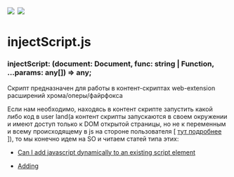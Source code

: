 # <img src="https://img.shields.io/npm/v/gonzazoid.injectscript.js.svg"></img> <img src="https://img.shields.io/badge/strongly%20typed-npm-blue.svg"></img>

# injectScript.js
### injectScript: (document: Document, func: string | Function, ...params: any[]) => any;
Скрипт предназначен для работы в контент-скриптах web-extension расширений хрома/оперы/файрфокса

Если нам необходимо, находясь в контент скрипте запустить какой либо код в user land(а контент скрипты запускаются в своем окружении и имеют доступ только к DOM открытой страницы, но не к переменным и всему происходящему в js на стороне пользователя [ [тут подробнее](https://developer.chrome.com/extensions/content_scripts) ]), то мы конечно идем на SO и читаем статей типа этих:
* [Can I add javascript dynamically to an existing script element](https://stackoverflow.com/questions/3619484/can-i-add-javascript-dynamically-to-an-existing-script-element)

* [Adding <script> element to the DOM and have the javascript run?](https://stackoverflow.com/questions/6432984/adding-script-element-to-the-dom-and-have-the-javascript-run)

* [document.createElement(“script”) synchronously](https://stackoverflow.com/questions/3248384/document-createelementscript-synchronously)

После, грязно выругавшись, пишем свою либу, в которую можно передавать требуемую функцию (или ее исходник) и параметры, получать на выходе результат, а если в ходе исполнения произошла ошибка - перехватывать ее с возможностью покопаться в дальнейшем в стеке.
Делаем мы ее естественно на промисах, причем неважно что будет возвращать передаваемая функция - на выходе мы получим разрезолвленный результат. Естественно после исполнения мы удаляем созданный тег скрипт - мы же чистоплотные программисты, are we?
Ну и после всего этого публикуем написанный модуль что бы им могли воспользоваться все страждующие. 

Пример (typescript, код запускается из контент скрипта, так же можно использовать при внедрении кода во фрейм):

```npm install --save gonzazoid.injectscript.js```

```
import {injectScript} from 'gonzazoid.injectscript.js';

const payload = function(some_param: string){
    return some_param.split('.');
}

const res = injectScript(document, payload, 'some.test.string');
console.log(res); // ['some', 'test', 'string']
```

или узнать значение переменной (в контент скрипте переменные user space не доступны):
например узнать версию Jquery:
```
declare var $: any;

import {injectScript} from 'gonzazoid.injectscript.js';

const checker = function(){
    return $.fn.jquery;
}

injectScript(document, checker)
    .then((version:string)=>{

    });

```
или узнать версию Jquery правильно:

```
declare var $: any;
declare var window: Window;

import {injectScript} from 'gonzazoid.injectscript.js';
import {checkOff} from 'gonzazoid.checkoff.js';
import {sprintf} from 'gonzazoid.sprintf.js';

const checker = function(){
    const checkOff = /%checkOffSource%/;

    return (checkOff as any)(window, {$: fn: {jquery:''}}) ? $.fn.jquery : null;
};

const src = sprintf(checker.toString(), {checkOffSource: checkOff.toString()});
const version = await injectScript(document, src);

```
Обратите внимание как мы передаем в user space свои модули - сериализуем их в строку. Не с каждым модулем это пройдет. Смотрите:

```
const a = function(){
    b();
}
const b = function(){

};

module.exports = a;

```

если мы приведем функцию импортированную из модуля к строке, то получим:
```
const a = function(){
    b();
}
```
создать из этой строки работоспособную функцию не получится - исходники функции b потеряны. Что бы избежать этого функция a должна быть описана следующим образом:

```
const a = function(){
    const b = function(){

    };

    b();
}

module.exports = a;
```
В этом случае можно привести ее к строке, передать в тег script и она нормально сработает в user land.
Мне например для этого модуля пришлось переписать функцию [serializeError](https://github.com/sindresorhus/serialize-error/blob/master/index.js) взятую с npm пакета [serialize-error](https://www.npmjs.com/package/serialize-error) именно по этой причине - одна из вспомогательных функций описывалась за пределами основной - при импортировании она естественно захватывалась, при сериализации - терялась.

Мы передаем первым параметром document - это сделано для того что бы иметь возможность работать с фреймами а не только с текущим доментом, также это снижает число неявно передаваемых параметров что делает функцию ближе к ее математическому определению.

Описанной техникой можно и читать и писать во все, что есть в user land. Вообще на Proxy можно весь юзерленд отобразить в переменную контент скрипта (возможно я даже напишу такой модуль) А пока - чем богаты тем и рады :)

Enjoy!!!

